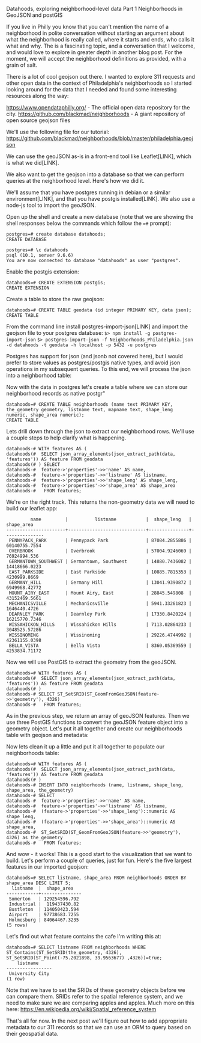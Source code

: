 Datahoods, exploring neighborhood-level data 
Part 1
Neighborhoods in GeoJSON and postGIS

If you live in Philly you know that you can't mention the name of a neighborhood in polite conversation without starting an argument about what the neighborhood is really called, where it starts and ends, who calls it what and why. The is a fascinating topic, and a conversation that I welcome, and would love to explore in greater depth in another blog post. For the moment, we will accept the neighborhood definitions as provided, with a grain of salt.

There is a lot of cool geojson out there. I wanted to explore 311 requests and other open data in the context of Philadelphia's neighborhoods so I started looking around for the data that I needed and found some interesting resources along the way:

https://www.opendataphilly.org/ - The official open data repository for the city.
https://github.com/blackmad/neighborhoods - A giant repository of open source geojson files

We'll use the following file for our tutorial: https://github.com/blackmad/neighborhoods/blob/master/philadelphia.geojson 

We can use the geoJSON as-is in a front-end tool like Leaflet[LINK], which is what we did[LINK].

We also want to get the geojson into a database so that we can perform queries at the neighborhood level. Here's how we did it.

We'll assume that you have postgres running in debian or a similar environment[LINK], and that you have postgis installed[LINK]. We also use a node-js tool to import the geoJSON.

Open up the shell and create a new database (note that we are showing the shell responses below the commands which follow the `=#` prompt):
```
postgres=# create database datahoods;
CREATE DATABASE

postgres=# \c datahoods 
psql (10.1, server 9.6.6)
You are now connected to database "datahoods" as user "postgres".
```

Enable the postgis extension:
```
datahoods=# CREATE EXTENSION postgis;
CREATE EXTENSION
```

Create a table to store the raw geojson:
```
datahoods=# CREATE TABLE geodata (id integer PRIMARY KEY, data json);
CREATE TABLE
```
From the command line install postgres-import-json[LINK] and import the geojson file to your postgres database:
`$> npm install -g postgres-import-json`
`$> postgres-import-json -f Neighborhoods_Philadelphia.json -d datahoods -t geodata -h localhost -p 5432 -u postgres`

Postgres has support for json (and jsonb not covered here), but I would prefer to store values as postgres/postgis native types, and avoid json operations in my subsequent queries. To this end, we will process the json into a neighborhood table:


Now with the data in postgres let's create a table where we can store our neighborhood records as native postgr"
```
datahoods=# CREATE TABLE neighborhoods (name text PRIMARY KEY, the_geometry geometry, listname text, mapname text, shape_leng numeric, shape_area numeric);
CREATE TABLE
```

Lets drill down through the json to extract our neighborhood rows. We'll use a couple steps to help clarify what is happening.
```
datahoods-# WITH features AS (
datahoods(#  SELECT json_array_elements(json_extract_path(data, 'features')) AS feature FROM geodata
datahoods(# ) SELECT 
datahoods-#  feature->'properties'->>'name' AS name,
datahoods-#  feature->'properties'->>'listname' AS listname,
datahoods-#  feature->'properties'->>'shape_leng' AS shape_leng,
datahoods-#  feature->'properties'->>'shape_area' AS shape_area
datahoods-#   FROM features;
```

We're on the right track. This returns the non-geometry data we will need to build our leaflet app:

```
         name         |          listname           |  shape_leng   |  shape_area   
----------------------+-----------------------------+---------------+---------------
 PENNYPACK_PARK       | Pennypack Park              | 87084.2855886 | 60140755.7554
 OVERBROOK            | Overbrook                   | 57004.9246069 | 76924994.536
 GERMANTOWN_SOUTHWEST | Germantown, Southwest       | 14880.7436082 | 14418666.0223
 EAST_PARKSIDE        | East Parkside               | 10885.7815353 | 4230999.8669
 GERMANY_HILL         | Germany Hill                | 13041.9390872 | 6949968.42772
 MOUNT_AIRY_EAST      | Mount Airy, East            | 28845.549808  | 43152469.5661
 MECHANICSVILLE       | Mechanicsville              | 5941.33261823 | 1646440.4726
 DEARNLEY_PARK        | Dearnley Park               | 17330.8420224 | 16215770.7346
 WISSAHICKON_HILLS    | Wissahickon Hills           | 7113.02864233 | 3048525.57286
 WISSINOMING          | Wissinoming                 | 29226.4744992 | 42361155.0398
 BELLA_VISTA          | Bella Vista                 | 8360.05369559 | 4253834.71172
```

Now we will use PostGIS to extract the geometry from the geoJSON.

```
datahoods=# WITH features AS (
datahoods(#  SELECT json_array_elements(json_extract_path(data, 'features')) AS feature FROM geodata
datahoods(# )
datahoods-# SELECT ST_SetSRID(ST_GeomFromGeoJSON(feature->>'geometry'), 4326)
datahoods-#   FROM features;
```

As in the previous step, we return an array of geoJSON features. Then we use three PostGIS functions to convert the geoJSON feature object into a geometry object. Let's put it all together and create our neighborhoods table with geojson and metadata:

Now lets clean it up a little and put it all together to populate our neighborhoods table:
```
datahoods=# WITH features AS (
datahoods(#  SELECT json_array_elements(json_extract_path(data, 'features')) AS feature FROM geodata
datahoods(# ) 
datahoods-# INSERT INTO neighborhoods (name, listname, shape_leng, shape_area, the_geometry)
datahoods-# SELECT 
datahoods-#  feature->'properties'->>'name' AS name,
datahoods-#  feature->'properties'->>'listname' AS listname,
datahoods-#  (feature->'properties'->>'shape_leng')::numeric AS shape_leng,
datahoods-#  (feature->'properties'->>'shape_area')::numeric AS shape_area,
datahoods-#  ST_SetSRID(ST_GeomFromGeoJSON(feature->>'geometry'), 4326) as the_geometry
datahoods-#   FROM features;
```

And wow - it works! This is a good start to the visualization that we want to build. Let's perform a couple of queries, just for fun. Here's the five largest features in our imported geojson:
```
datahoods=# SELECT listname, shape_area FROM neighborhoods ORDER BY shape_area DESC LIMIT 5;
  listname  |  shape_area   
------------+---------------
 Somerton   | 129254596.792
 Industrial |  119437430.82
 Bustleton  | 114050423.594
 Airport    | 97738683.7255
 Holmesburg | 84064467.3235
(5 rows)
```

Let's find out what feature contains the cafe I'm writing this at:
```
datahoods=# SELECT listname FROM neighborhoods WHERE ST_Contains(ST_SetSRID(the_geometry, 4326), ST_SetSRID(ST_Point(-75.2021898, 39.9563677) ,4326))=true;
    listname     
-----------------
 University City
(1 row)
```
Note that we have to set the SRIDs of these geometry objects before we can compare them. SRIDs refer to the spatial reference system, and we need to make sure we are comparing apples and apples. Much more on this here: https://en.wikipedia.org/wiki/Spatial_reference_system

That's all for now. In the next post we'll figure out how to add appropriate metadata to our 311 records so that we can use an ORM to query based on their geospatial data.
